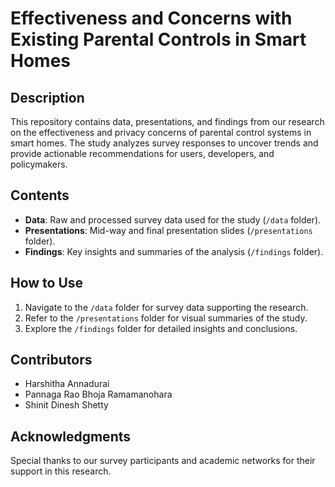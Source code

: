# **Effectiveness and Concerns with Existing Parental Controls in Smart Homes**

## **Description**
This repository contains data, presentations, and findings from our research on the effectiveness and privacy concerns of parental control systems in smart homes. The study analyzes survey responses to uncover trends and provide actionable recommendations for users, developers, and policymakers.

## **Contents**
- **Data**: Raw and processed survey data used for the study (`/data` folder).
- **Presentations**: Mid-way and final presentation slides (`/presentations` folder).
- **Findings**: Key insights and summaries of the analysis (`/findings` folder).

## **How to Use**
1. Navigate to the `/data` folder for survey data supporting the research.
2. Refer to the `/presentations` folder for visual summaries of the study.
3. Explore the `/findings` folder for detailed insights and conclusions.

## **Contributors**
- Harshitha Annadurai  
- Pannaga Rao Bhoja Ramamanohara  
- Shinit Dinesh Shetty  

## **Acknowledgments**
Special thanks to our survey participants and academic networks for their support in this research.
